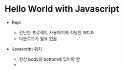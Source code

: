 # Hello World with Javascript

- Repl

  - 간단한 프로젝트 사용하기에 적당한 에디터
  - 다운로드가 필요 없음

- Javascript 위치
  - 항상 body의 bottom에 있어야 함
  - <script> 태그는 꼭 닫아 주어야 함
